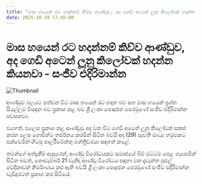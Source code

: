 ```yaml
---
title: "මාස හයෙන් රට හදන්නම් කිව්ව ආණ්ඩුව, අද ගෙඩි අටෙන් ලූනු කිලෝවක් හදන්න කියනවා - සංජීව එදිරිමාන්න"
date: 2025-10-29 17:45:00
---
```


# මාස හයෙන් රට හදන්නම් කිව්ව ආණ්ඩුව, අද ගෙඩි අටෙන් ලූනු කිලෝවක් හදන්න කියනවා - සංජීව එදිරිමාන්න

![Thumbnail](https://helakuru.sgp1.cdn.digitaloceanspaces.com/esana/images/lib/sanjeewa-edirimanna-press.jpg)

ආණ්ඩුව බලයට පත්වන විට මාස හයෙන් රට හදන බව සහ මාස හයෙන් ප්‍රශ්න සියල්ලම විසඳන බව ප්‍රකාශ කළ බව ශ්‍රී ලංකා පොදුජන පෙරමුණේ සංජීව එදිරිමාන්න පවසනවා.

එහෙත්, එලෙස ප්‍රකාශ කළ ආණ්ඩුව අද වන විට ගෙඩි අටෙන් ලූනු කිලෝවක් සකස් කරන ලෙස ගොවීන්ට තර්ජනය කරමින් සිටින බවයි අද (29) පැවති මාධ්‍ය හමුවකට එක්වෙමින් හිටපු පාර්ලිමේන්තු මන්ත්‍රීවරයා සඳහන් කළේ.

තමන්ගේ අත්දැකීම් ඇසුරෙන්, ආණ්ඩු විරෝධයකට සමාජයේ බිම් මට්ටම පෙළ ගැසෙමින් සිටින බවත්, නොවැම්බර් 21 වැනිදා ආණ්ඩු විරෝධය සඳහා වන දැවැන්ත පුළුල් වේදිකාවක් නිර්මාණය කර ඇති බවයි ශ්‍රී ලංකා පොදුජන පෙරමුණේ සංජීව එදිරිමාන්න වැඩිදුරටත් ප්‍රකාශ කර සිටියේ.

